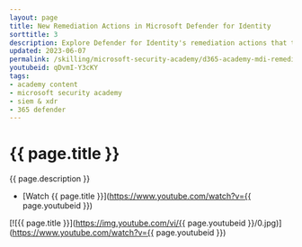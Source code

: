 ```yaml
---
layout: page
title: New Remediation Actions in Microsoft Defender for Identity
sorttitle: 3
description: Explore Defender for Identity's remediation actions that target on-premises accounts.
updated: 2023-06-07
permalink: /skilling/microsoft-security-academy/d365-academy-mdi-remediation
youtubeid: qDvmI-Y3cKY
tags: 
- academy content
- microsoft security academy
- siem & xdr
- 365 defender
---
```


# {{ page.title }}

{{ page.description }}

* [Watch {{ page.title }}](https://www.youtube.com/watch?v={{ page.youtubeid }})

[![{{ page.title }}](https://img.youtube.com/vi/{{ page.youtubeid }}/0.jpg)](https://www.youtube.com/watch?v={{ page.youtubeid }})